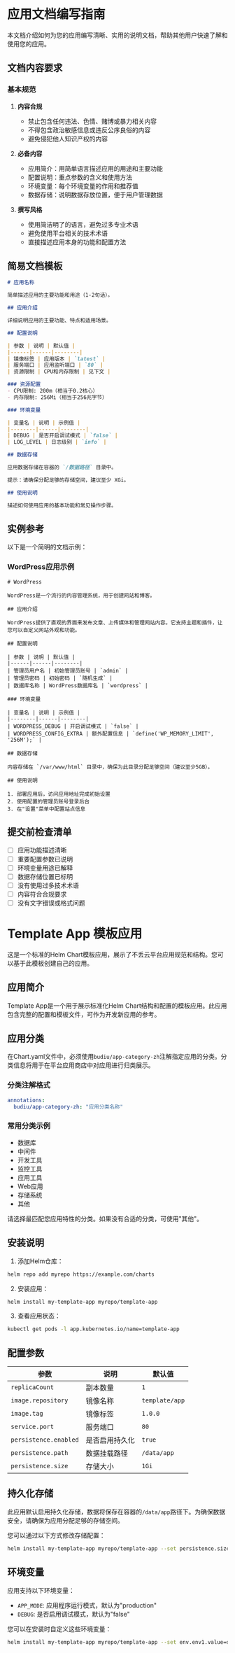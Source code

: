 # 应用文档编写指南

本文档介绍如何为您的应用编写清晰、实用的说明文档，帮助其他用户快速了解和使用您的应用。

## 文档内容要求

### 基本规范

1. **内容合规**
   - 禁止包含任何违法、色情、赌博或暴力相关内容
   - 不得包含政治敏感信息或违反公序良俗的内容
   - 避免侵犯他人知识产权的内容

2. **必备内容**
   - 应用简介：用简单语言描述应用的用途和主要功能
   - 配置说明：重点参数的含义和使用方法
   - 环境变量：每个环境变量的作用和推荐值
   - 数据存储：说明数据存放位置，便于用户管理数据

3. **撰写风格**
   - 使用简洁明了的语言，避免过多专业术语
   - 避免使用平台相关的技术术语
   - 直接描述应用本身的功能和配置方法

## 简易文档模板

```markdown
# 应用名称

简单描述应用的主要功能和用途（1-2句话）。

## 应用介绍

详细说明应用的主要功能、特点和适用场景。

## 配置说明

| 参数 | 说明 | 默认值 |
|------|------|--------|
| 镜像标签 | 应用版本 | `latest` |
| 服务端口 | 应用监听端口 | `80` |
| 资源限制 | CPU和内存限制 | 见下文 |

### 资源配置
- CPU限制: 200m（相当于0.2核心）
- 内存限制: 256Mi（相当于256兆字节）

### 环境变量

| 变量名 | 说明 | 示例值 |
|--------|------|--------|
| DEBUG | 是否开启调试模式 | `false` |
| LOG_LEVEL | 日志级别 | `info` |

## 数据存储

应用数据存储在容器的 `/数据路径` 目录中。

提示：请确保分配足够的存储空间，建议至少 XGi。

## 使用说明

描述如何使用应用的基本功能和常见操作步骤。
```

## 实例参考

以下是一个简明的文档示例：

### WordPress应用示例

```
# WordPress

WordPress是一个流行的内容管理系统，用于创建网站和博客。

## 应用介绍

WordPress提供了直观的界面来发布文章、上传媒体和管理网站内容。它支持主题和插件，让您可以自定义网站外观和功能。

## 配置说明

| 参数 | 说明 | 默认值 |
|------|------|--------|
| 管理员用户名 | 初始管理员账号 | `admin` |
| 管理员密码 | 初始密码 | `随机生成` |
| 数据库名称 | WordPress数据库名 | `wordpress` |

### 环境变量

| 变量名 | 说明 | 示例值 |
|--------|------|--------|
| WORDPRESS_DEBUG | 开启调试模式 | `false` |
| WORDPRESS_CONFIG_EXTRA | 额外配置信息 | `define('WP_MEMORY_LIMIT', '256M');` |

## 数据存储

内容存储在 `/var/www/html` 目录中，确保为此目录分配足够空间（建议至少5GB）。

## 使用说明

1. 部署应用后，访问应用地址完成初始设置
2. 使用配置的管理员账号登录后台
3. 在"设置"菜单中配置站点信息
```

## 提交前检查清单

- [ ] 应用功能描述清晰
- [ ] 重要配置参数已说明
- [ ] 环境变量用途已解释
- [ ] 数据存储位置已标明
- [ ] 没有使用过多技术术语
- [ ] 内容符合合规要求
- [ ] 没有文字错误或格式问题

# Template App 模板应用

这是一个标准的Helm Chart模板应用，展示了不丢云平台应用规范和结构。您可以基于此模板创建自己的应用。

## 应用简介

Template App是一个用于展示标准化Helm Chart结构和配置的模板应用。此应用包含完整的配置和模板文件，可作为开发新应用的参考。

## 应用分类

在Chart.yaml文件中，必须使用`budiu/app-category-zh`注解指定应用的分类。分类信息将用于在平台应用商店中对应用进行归类展示。

### 分类注解格式
```yaml
annotations:
  budiu/app-category-zh: "应用分类名称"
```

### 常用分类示例
- 数据库
- 中间件
- 开发工具
- 监控工具
- 应用工具
- Web应用
- 存储系统
- 其他

请选择最匹配您应用特性的分类。如果没有合适的分类，可使用"其他"。

## 安装说明

1. 添加Helm仓库：
```bash
helm repo add myrepo https://example.com/charts
```

2. 安装应用：
```bash
helm install my-template-app myrepo/template-app
```

3. 查看应用状态：
```bash
kubectl get pods -l app.kubernetes.io/name=template-app
```

## 配置参数

| 参数 | 说明 | 默认值 |
|------|------|--------|
| `replicaCount` | 副本数量 | `1` |
| `image.repository` | 镜像名称 | `template/app` |
| `image.tag` | 镜像标签 | `1.0.0` |
| `service.port` | 服务端口 | `80` |
| `persistence.enabled` | 是否启用持久化 | `true` |
| `persistence.path` | 数据挂载路径 | `/data/app` |
| `persistence.size` | 存储大小 | `1Gi` |

## 持久化存储

此应用默认启用持久化存储，数据将保存在容器的`/data/app`路径下。为确保数据安全，请确保为应用分配足够的存储空间。

您可以通过以下方式修改存储配置：

```bash
helm install my-template-app myrepo/template-app --set persistence.size=5Gi
```

## 环境变量

应用支持以下环境变量：

- `APP_MODE`: 应用程序运行模式，默认为"production"
- `DEBUG`: 是否启用调试模式，默认为"false"

您可以在安装时自定义这些环境变量：

```bash
helm install my-template-app myrepo/template-app --set env.env1.value=development
```